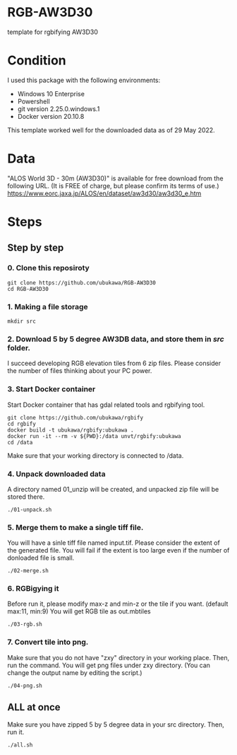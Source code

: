 # RGB-AW3D30
template for rgbifying AW3D30

# Condition
I used this package with the following environments:  
- Windows 10 Enterprise
- Powershell
- git version 2.25.0.windows.1
- Docker version 20.10.8  

This template worked well for the downloaded data as of 29 May 2022.


# Data
"ALOS World 3D - 30m (AW3D30)" is available for free download from the following URL. (It is FREE of charge, but please confirm its terms of use.)
https://www.eorc.jaxa.jp/ALOS/en/dataset/aw3d30/aw3d30_e.htm

# Steps
## Step by step
### 0. Clone this reposiroty
```
git clone https://github.com/ubukawa/RGB-AW3D30
cd RGB-AW3D30
```

### 1. Making a file storage
```
mkdir src
```

### 2. Download 5 by 5 degree AW3DB data, and store them in *src* folder.
I succeed developing RGB elevation tiles from 6 zip files.
Please consider the number of files thinking about your PC power.

### 3. Start Docker container
Start Docker container that has gdal related tools and rgbifying tool.
```
git clone https://github.com/ubukawa/rgbify
cd rgbify
docker build -t ubukawa/rgbify:ubukawa .
docker run -it --rm -v ${PWD}:/data unvt/rgbify:ubukawa
cd /data
```
Make sure that your working directory is connected to /data.

### 4. Unpack downloaded data
A directory named 01_unzip will be created, and unpacked zip file will be stored there.
```
./01-unpack.sh
```

### 5. Merge them to make a single tiff file.
You will have a sinle tiff file named input.tif.
Please consider the extent of the generated file. You will fail if the extent is too large even if the number of donloaded file is small.
```
./02-merge.sh
```

### 6. RGBigying it
Before run it, please modify max-z and min-z or the tile if you want. (default max:11, min:9)
You will get RGB tile as out.mbtiles
```
./03-rgb.sh

```

### 7. Convert tile into png.
Make sure that you do not have "zxy" directory in your working place. Then, run the command.
You will get png files under zxy directory. (You can change the output name by editing the script.)

```
./04-png.sh

```

## ALL at once
Make sure you have zipped 5 by 5 degree data in your src directory.
Then, run it.
```
./all.sh
```
